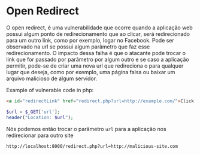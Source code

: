 # Open Redirect

O open redirect, é uma vulnerabilidade que ocorre quando a aplicação web possui algum ponto de redirecionamento que ao clicar, será redirecionado para um outro link, como por exemplo, logar no Facebook. Pode ser observado na url se possui algum parâmetro que faz esse redirecionamento. O impacto dessa falha é que o atacante pode trocar o link que for passado por parâmetro por algum outro e se caso a aplicação permitir, pode-se de criar uma nova url que redireciona o para qualquer lugar que deseja, como por exemplo, uma página falsa ou baixar um arquivo malicioso de algum servidor.

Example of vulnerable code in php:

```html
<a id="redirectLink" href="redirect.php?url=http://example.com/">Click here to go to the website</a>
```

```php
$url = $_GET['url'];
header("Location: $url");
```

Nós podemos então trocar o parâmetro `url` para a aplicação nos redirecionar para outro site

```
http://localhost:8000/redirect.php?url=http://malicious-site.com
```

